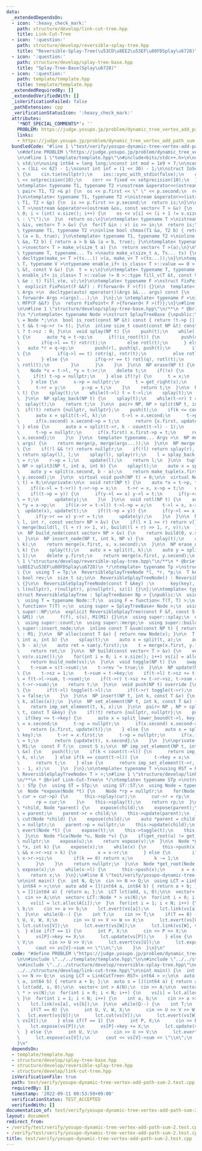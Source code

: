 ```yaml
---
data:
  _extendedDependsOn:
  - icon: ':heavy_check_mark:'
    path: structure/develop/link-cut-tree.hpp
    title: Link-Cut-Tree
  - icon: ':question:'
    path: structure/develop/reversible-splay-tree.hpp
    title: "Reversible-Splay-Tree(\u53CD\u8EE2\u53EF\u80FDSplay\u6728)"
  - icon: ':question:'
    path: structure/develop/splay-tree-base.hpp
    title: "Splay-Tree-Base(Splay\u6728)"
  - icon: ':question:'
    path: template/template.hpp
    title: template/template.hpp
  _extendedRequiredBy: []
  _extendedVerifiedWith: []
  _isVerificationFailed: false
  _pathExtension: cpp
  _verificationStatusIcon: ':heavy_check_mark:'
  attributes:
    '*NOT_SPECIAL_COMMENTS*': ''
    PROBLEM: https://judge.yosupo.jp/problem/dynamic_tree_vertex_add_path_sum
    links:
    - https://judge.yosupo.jp/problem/dynamic_tree_vertex_add_path_sum
  bundledCode: "#line 1 \"test/verify/yosupo-dynamic-tree-vertex-add-path-sum-2.test.cpp\"\
    \n#define PROBLEM \"https://judge.yosupo.jp/problem/dynamic_tree_vertex_add_path_sum\"\
    \n\n#line 1 \"template/template.hpp\"\n#include<bits/stdc++.h>\n\nusing namespace\
    \ std;\n\nusing int64 = long long;\nconst int mod = 1e9 + 7;\n\nconst int64 infll\
    \ = (1LL << 62) - 1;\nconst int inf = (1 << 30) - 1;\n\nstruct IoSetup {\n  IoSetup()\
    \ {\n    cin.tie(nullptr);\n    ios::sync_with_stdio(false);\n    cout << fixed\
    \ << setprecision(10);\n    cerr << fixed << setprecision(10);\n  }\n} iosetup;\n\
    \ntemplate< typename T1, typename T2 >\nostream &operator<<(ostream &os, const\
    \ pair< T1, T2 >& p) {\n  os << p.first << \" \" << p.second;\n  return os;\n\
    }\n\ntemplate< typename T1, typename T2 >\nistream &operator>>(istream &is, pair<\
    \ T1, T2 > &p) {\n  is >> p.first >> p.second;\n  return is;\n}\n\ntemplate< typename\
    \ T >\nostream &operator<<(ostream &os, const vector< T > &v) {\n  for(int i =\
    \ 0; i < (int) v.size(); i++) {\n    os << v[i] << (i + 1 != v.size() ? \" \"\
    \ : \"\");\n  }\n  return os;\n}\n\ntemplate< typename T >\nistream &operator>>(istream\
    \ &is, vector< T > &v) {\n  for(T &in : v) is >> in;\n  return is;\n}\n\ntemplate<\
    \ typename T1, typename T2 >\ninline bool chmax(T1 &a, T2 b) { return a < b &&\
    \ (a = b, true); }\n\ntemplate< typename T1, typename T2 >\ninline bool chmin(T1\
    \ &a, T2 b) { return a > b && (a = b, true); }\n\ntemplate< typename T = int64\
    \ >\nvector< T > make_v(size_t a) {\n  return vector< T >(a);\n}\n\ntemplate<\
    \ typename T, typename... Ts >\nauto make_v(size_t a, Ts... ts) {\n  return vector<\
    \ decltype(make_v< T >(ts...)) >(a, make_v< T >(ts...));\n}\n\ntemplate< typename\
    \ T, typename V >\ntypename enable_if< is_class< T >::value == 0 >::type fill_v(T\
    \ &t, const V &v) {\n  t = v;\n}\n\ntemplate< typename T, typename V >\ntypename\
    \ enable_if< is_class< T >::value != 0 >::type fill_v(T &t, const V &v) {\n  for(auto\
    \ &e : t) fill_v(e, v);\n}\n\ntemplate< typename F >\nstruct FixPoint : F {\n\
    \  explicit FixPoint(F &&f) : F(forward< F >(f)) {}\n\n  template< typename...\
    \ Args >\n  decltype(auto) operator()(Args &&... args) const {\n    return F::operator()(*this,\
    \ forward< Args >(args)...);\n  }\n};\n \ntemplate< typename F >\ninline decltype(auto)\
    \ MFP(F &&f) {\n  return FixPoint< F >{forward< F >(f)};\n}\n#line 4 \"test/verify/yosupo-dynamic-tree-vertex-add-path-sum-2.test.cpp\"\
    \n\n#line 1 \"structure/develop/splay-tree-base.hpp\"\n/**\n * @brief Splay-Tree-Base(Splay\u6728\
    )\n */\ntemplate< typename Node >\nstruct SplayTreeBase {\npublic:\n  using NP\
    \ = Node *;\n\n  bool is_root(const NP &t) const { return !t->p || (t->p->l !=\
    \ t && t->p->r != t); }\n\n  inline size_t count(const NP &t) const { return t\
    \ ? t->sz : 0; }\n\n  void splay(NP t) {\n    push(t);\n    while(!is_root(t))\
    \ {\n      auto *q = t->p;\n      if(!is_root(t)) {\n        push(q), push(t);\n\
    \        if(q->l == t) rotr(t);\n        else rotl(t);\n      } else {\n     \
    \   auto *r = q->p;\n        push(r), push(q), push(t);\n        if(r->l == q)\
    \ {\n          if(q->l == t) rotr(q), rotr(t);\n          else rotl(t), rotr(t);\n\
    \        } else {\n          if(q->r == t) rotl(q), rotl(t);\n          else rotr(t),\
    \ rotl(t);\n        }\n      }\n    }\n  }\n\n  NP erase(NP t) {\n    splay(t);\n\
    \    Node *x = t->l, *y = t->r;\n    delete t;\n    if(!x) {\n      t = y;\n \
    \     if(t) t->p = nullptr;\n    } else if(!y) {\n      t = x;\n      t->p = nullptr;\n\
    \    } else {\n      x->p = nullptr;\n      t = get_right(x);\n      splay(t);\n\
    \      t->r = y;\n      y->p = t;\n    }\n    return t;\n  }\n\n  NP splay_front(NP\
    \ t) {\n    splay(t);\n    while(t->l) t = t->l;\n    splay(t);\n    return t;\n\
    \  }\n\n  NP splay_back(NP t) {\n    splay(t);\n    while(t->r) t = t->r;\n  \
    \  splay(t);\n    return t;\n  }\n\n  pair< NP, NP > split(NP t, int k) {\n  \
    \  if(!t) return {nullptr, nullptr};\n    push(t);\n    if(k <= count(t->l)) {\n\
    \      auto x = split(t->l, k);\n      t->l = x.second;\n      t->p = nullptr;\n\
    \      if(x.second) x.second->p = t;\n      return {x.first, update(t)};\n   \
    \ } else {\n      auto x = split(t->r, k - count(t->l) - 1);\n      t->r = x.first;\n\
    \      t->p = nullptr;\n      if(x.first) x.first->p = t;\n      return {update(t),\
    \ x.second};\n    }\n  }\n\n  template< typename... Args >\n  NP merge(NP p, Args...\
    \ args) {\n    return merge(p, merge(args...));\n  }\n\n  NP merge(NP l, NP r)\
    \ {\n    if(!l && !r) return nullptr;\n    if(!l) return splay(r), r;\n    if(!r)\
    \ return splay(l), l;\n    splay(l), splay(r);\n    l = splay_back(l);\n    l->r\
    \ = r;\n    r->p = l;\n    update(l);\n    return l;\n  }\n\n  tuple< NP, NP,\
    \ NP > split3(NP t, int a, int b) {\n    splay(t);\n    auto x = split(t, a);\n\
    \    auto y = split(x.second, b - a);\n    return make_tuple(x.first, y.first,\
    \ y.second);\n  }\n\n  virtual void push(NP t) = 0;\n\n  virtual Node *update(NP\
    \ t) = 0;\n\nprivate:\n\n  void rotr(NP t) {\n    auto *x = t->p, *y = x->p;\n\
    \    if((x->l = t->r)) t->r->p = x;\n    t->r = x, x->p = t;\n    update(x), update(t);\n\
    \    if((t->p = y)) {\n      if(y->l == x) y->l = t;\n      if(y->r == x) y->r\
    \ = t;\n      update(y);\n    }\n  }\n\n  void rotl(NP t) {\n    auto *x = t->p,\
    \ *y = x->p;\n    if((x->r = t->l)) t->l->p = x;\n    t->l = x, x->p = t;\n  \
    \  update(x), update(t);\n    if((t->p = y)) {\n      if(y->l == x) y->l = t;\n\
    \      if(y->r == x) y->r = t;\n      update(y);\n    }\n  }\n\n  NP build(int\
    \ l, int r, const vector< NP > &v) {\n    if(l + 1 >= r) return v[l];\n    return\
    \ merge(build(l, (l + r) >> 1, v), build((l + r) >> 1, r, v));\n  }\n\nprotected:\n\
    \n  NP build_node(const vector< NP > &v) {\n    return build(0, v.size(), v);\n\
    \  }\n\n  NP insert_node(NP t, int k, NP v) {\n    splay(t);\n    auto x = split(t,\
    \ k);\n    return merge(x.first, v, x.second);\n  }\n\n  NP erase_node(NP t, int\
    \ k) {\n    splay(t);\n    auto x = split(t, k);\n    auto y = split(x.second,\
    \ 1);\n    delete y.first;\n    return merge(x.first, y.second);\n  }\n};\n#line\
    \ 1 \"structure/develop/reversible-splay-tree.hpp\"\n/**\n * @brief Reversible-Splay-Tree(\u53CD\
    \u8EE2\u53EF\u80FDSplay\u6728)\n */\ntemplate< typename Tp >\nstruct ReversibleSplayTreeNode\
    \ {\n  using T = Tp;\n  ReversibleSplayTreeNode *l, *r, *p;\n  T key, sum;\n \
    \ bool rev;\n  size_t sz;\n\n  ReversibleSplayTreeNode() : ReversibleSplayTreeNode(Tp())\
    \ {}\n\n  ReversibleSplayTreeNode(const T &key) :\n      key(key), sum(key), rev(false),\
    \ l(nullptr), r(nullptr), p(nullptr), sz(1) {}\n};\n\ntemplate< typename Np >\n\
    struct ReversibleSplayTree : SplayTreeBase< Np > {\npublic:\n  using Node = Np;\n\
    \  using T = typename Node::T;\n  using F = function< T(T, T) >;\n  using S =\
    \ function< T(T) >;\n  using super = SplayTreeBase< Node >;\n  using NP = typename\
    \ super::NP;\n\n  explicit ReversibleSplayTree(const F &f, const S &s, const T\
    \ &M1) :\n      f(f), s(s), M1(M1) {}\n\n  using super::splay;\n  using super::split;\n\
    \  using super::count;\n  using super::merge;\n  using super::build_node;\n  using\
    \ super::insert_node;\n\n  inline const T &sum(const NP t) { return t ? t->sum\
    \ : M1; }\n\n  NP alloc(const T &x) { return new Node(x); }\n\n  T query(NP &t,\
    \ int a, int b) {\n    splay(t);\n    auto x = split(t, a);\n    auto y = split(x.second,\
    \ b - a);\n    auto ret = sum(y.first);\n    t = merge(x.first, y.first, y.second);\n\
    \    return ret;\n  }\n\n  NP build(const vector< T > &v) {\n    vector< NP >\
    \ vs(v.size());\n    for(int i = 0; i < v.size(); i++) vs[i] = alloc(v[i]);\n\
    \    return build_node(vs);\n  }\n\n  void toggle(NP t) {\n    swap(t->l, t->r);\n\
    \    t->sum = s(t->sum);\n    t->rev ^= true;\n  }\n\n  NP update(NP t) override\
    \ {\n    t->sz = 1;\n    t->sum = t->key;\n    if(t->l) t->sz += t->l->sz, t->sum\
    \ = f(t->l->sum, t->sum);\n    if(t->r) t->sz += t->r->sz, t->sum = f(t->sum,\
    \ t->r->sum);\n    return t;\n  }\n\n  void push(NP t) override {\n    if(t->rev)\
    \ {\n      if(t->l) toggle(t->l);\n      if(t->r) toggle(t->r);\n      t->rev\
    \ = false;\n    }\n  }\n\n  NP insert(NP t, int k, const T &x) {\n    return insert_node(t,\
    \ k, alloc(x));\n  }\n\n  NP set_element(NP t, int k, const T &x) {\n    splay(t);\n\
    \    return imp_set_element(t, k, x);\n  }\n\n  pair< NP , NP > split_lower_bound(NP\
    \ t, const T &key) {\n    if(!t) return {nullptr, nullptr};\n    push(t);\n  \
    \  if(key <= t->key) {\n      auto x = split_lower_bound(t->l, key);\n      t->l\
    \ = x.second;\n      t->p = nullptr;\n      if(x.second) x.second->p = t;\n  \
    \    return {x.first, update(t)};\n    } else {\n      auto x = split_lower_bound(t->r,\
    \ key);\n      t->r = x.first;\n      t->p = nullptr;\n      if(x.first) x.first->p\
    \ = t;\n      return {update(t), x.second};\n    }\n  }\n\nprivate:\n  const T\
    \ M1;\n  const F f;\n  const S s;\n\n  NP imp_set_element(NP t, int k, const T\
    \ &x) {\n    push(t);\n    if(k < count(t->l)) {\n      return imp_set_element(t->l,\
    \ k, x);\n    } else if(k == count(t->l)) {\n      t->key = x;\n      splay(t);\n\
    \      return t;\n    } else {\n      return imp_set_element(t->r, k - count(t->l)\
    \ - 1, x);\n    }\n  }\n};\n\ntemplate< typename T >\nusing RST = ReversibleSplayTree<\
    \ ReversibleSplayTreeNode< T > >;\n#line 1 \"structure/develop/link-cut-tree.hpp\"\
    \n/**\n * @brief Link-Cut-Tree\n */\ntemplate< typename STp >\nstruct LinkCutTree\
    \ : STp {\n  using ST = STp;\n  using ST::ST;\n  using Node = typename ST::Node;\n\
    \n  Node *expose(Node *t) {\n    Node *rp = nullptr;\n    for(Node *cur = t; cur;\
    \ cur = cur->p) {\n      this->splay(cur);\n      cur->r = rp;\n      this->update(cur);\n\
    \      rp = cur;\n    }\n    this->splay(t);\n    return rp;\n  }\n\n  void link(Node\
    \ *child, Node *parent) {\n    expose(child);\n    expose(parent);\n    child->p\
    \ = parent;\n    parent->r = child;\n    this->update(parent);\n  }\n\n  void\
    \ cut(Node *child) {\n    expose(child);\n    auto *parent = child->l;\n    child->l\
    \ = nullptr;\n    parent->p = nullptr;\n    this->update(child);\n  }\n\n  void\
    \ evert(Node *t) {\n    expose(t);\n    this->toggle(t);\n    this->push(t);\n\
    \  }\n\n  Node *lca(Node *u, Node *v) {\n    if(get_root(u) != get_root(v)) return\
    \ nullptr;\n    expose(u);\n    return expose(v);\n  }\n\n  Node *get_kth(Node\
    \ *x, int k) {\n    expose(x);\n    while(x) {\n      this->push(x);\n      if(x->r\
    \ && x->r->sz > k) {\n        x = x->r;\n      } else {\n        if(x->r) k -=\
    \ x->r->sz;\n        if(k == 0) return x;\n        k -= 1;\n        x = x->l;\n\
    \      }\n    }\n    return nullptr;\n  }\n\n  Node *get_root(Node *x) {\n   \
    \ expose(x);\n    while(x->l) {\n      this->push(x);\n      x = x->l;\n    }\n\
    \    return x;\n  }\n};\n#line 8 \"test/verify/yosupo-dynamic-tree-vertex-add-path-sum-2.test.cpp\"\
    \n\nint main() {\n  int N, Q;\n  cin >> N >> Q;\n  using LCT = LinkCutTree< RST<\
    \ int64 > >;\n\n  auto add = [](int64 a, int64 b) { return a + b; };\n  auto s\
    \ = [](int64 a) { return a; };\n  LCT lct(add, s, 0);\n\n  vector< int > A(N);\n\
    \  cin >> A;\n\n  vector< LCT::Node * > vs(N);\n  for(int i = 0; i < N; i++) {\n\
    \    vs[i] = lct.alloc(A[i]);\n  }\n  for(int i = 1; i < N; i++) {\n    int a,\
    \ b;\n    cin >> a >> b;\n    lct.evert(vs[a]);\n    lct.link(vs[a], vs[b]);\n\
    \  }\n\n  while(Q--) {\n    int T;\n    cin >> T;\n    if(T == 0) {\n      int\
    \ U, V, W, X;\n      cin >> U >> V >> W >> X;\n      lct.evert(vs[U]);\n     \
    \ lct.cut(vs[V]);\n      lct.evert(vs[W]);\n      lct.link(vs[W], vs[X]);\n  \
    \  } else if(T == 1) {\n      int P, X;\n      cin >> P >> X;\n      lct.expose(vs[P]);\n\
    \      vs[P]->key += X;\n      lct.update(vs[P]);\n    } else {\n      int U,\
    \ V;\n      cin >> U >> V;\n      lct.evert(vs[U]);\n      lct.expose(vs[V]);\n\
    \      cout << vs[V]->sum << \"\\n\";\n    }\n  }\n}\n"
  code: "#define PROBLEM \"https://judge.yosupo.jp/problem/dynamic_tree_vertex_add_path_sum\"\
    \n\n#include \"../../template/template.hpp\"\n\n#include \"../../structure/develop/splay-tree-base.hpp\"\
    \n#include \"../../structure/develop/reversible-splay-tree.hpp\"\n#include \"\
    ../../structure/develop/link-cut-tree.hpp\"\n\nint main() {\n  int N, Q;\n  cin\
    \ >> N >> Q;\n  using LCT = LinkCutTree< RST< int64 > >;\n\n  auto add = [](int64\
    \ a, int64 b) { return a + b; };\n  auto s = [](int64 a) { return a; };\n  LCT\
    \ lct(add, s, 0);\n\n  vector< int > A(N);\n  cin >> A;\n\n  vector< LCT::Node\
    \ * > vs(N);\n  for(int i = 0; i < N; i++) {\n    vs[i] = lct.alloc(A[i]);\n \
    \ }\n  for(int i = 1; i < N; i++) {\n    int a, b;\n    cin >> a >> b;\n    lct.evert(vs[a]);\n\
    \    lct.link(vs[a], vs[b]);\n  }\n\n  while(Q--) {\n    int T;\n    cin >> T;\n\
    \    if(T == 0) {\n      int U, V, W, X;\n      cin >> U >> V >> W >> X;\n   \
    \   lct.evert(vs[U]);\n      lct.cut(vs[V]);\n      lct.evert(vs[W]);\n      lct.link(vs[W],\
    \ vs[X]);\n    } else if(T == 1) {\n      int P, X;\n      cin >> P >> X;\n  \
    \    lct.expose(vs[P]);\n      vs[P]->key += X;\n      lct.update(vs[P]);\n  \
    \  } else {\n      int U, V;\n      cin >> U >> V;\n      lct.evert(vs[U]);\n\
    \      lct.expose(vs[V]);\n      cout << vs[V]->sum << \"\\n\";\n    }\n  }\n\
    }\n"
  dependsOn:
  - template/template.hpp
  - structure/develop/splay-tree-base.hpp
  - structure/develop/reversible-splay-tree.hpp
  - structure/develop/link-cut-tree.hpp
  isVerificationFile: true
  path: test/verify/yosupo-dynamic-tree-vertex-add-path-sum-2.test.cpp
  requiredBy: []
  timestamp: '2022-09-11 00:53:50+09:00'
  verificationStatus: TEST_ACCEPTED
  verifiedWith: []
documentation_of: test/verify/yosupo-dynamic-tree-vertex-add-path-sum-2.test.cpp
layout: document
redirect_from:
- /verify/test/verify/yosupo-dynamic-tree-vertex-add-path-sum-2.test.cpp
- /verify/test/verify/yosupo-dynamic-tree-vertex-add-path-sum-2.test.cpp.html
title: test/verify/yosupo-dynamic-tree-vertex-add-path-sum-2.test.cpp
---
```

